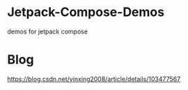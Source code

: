 # Jetpack-Compose-Demos
demos for jetpack compose
# Blog
https://blog.csdn.net/yinxing2008/article/details/103477567
